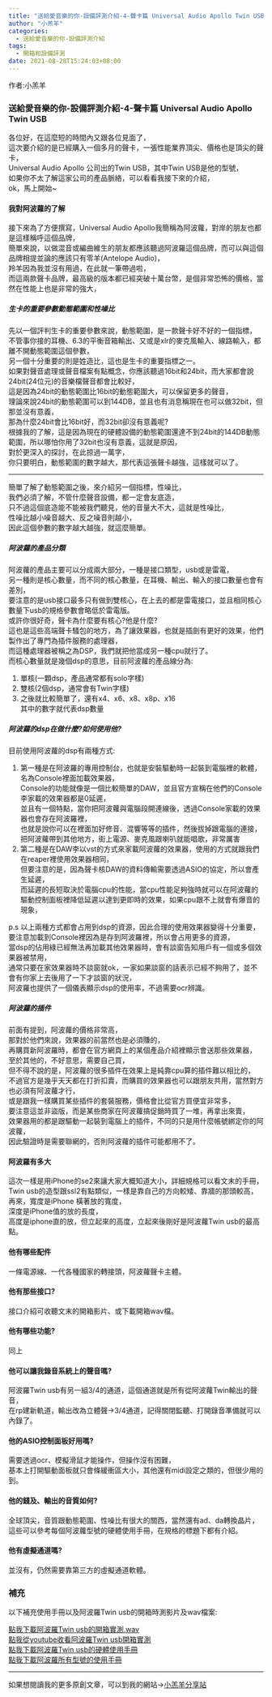 ```yaml
---  
title: "送給愛音樂的你-設備評測介紹-4-聲卡篇 Universal Audio Apollo Twin USB"  
author: "小羔羊"  
categories: 
  - 送給愛音樂的你-設備評測介紹
tags: 
  - 開箱和設備評測  
date: 2021-08-28T15:24:03+08:00  
---  
```

  
  作者:小羔羊  
  
### 送給愛音樂的你-設備評測介紹-4-聲卡篇 Universal Audio Apollo Twin USB  
  
各位好，在這麼短的時間內又跟各位見面了，  
這次要介紹的是已經購入一個多月的聲卡，一張性能業界頂尖、價格也是頂尖的聲卡，  
Universal Audio Apollo 公司出的Twin USB，其中Twin USB是他的型號，  
如果你不太了解這家公司的產品脈絡，可以看看我接下來的介紹，  
ok，馬上開始~  
  
#### 我對阿波蘿的了解  
  
接下來為了方便撰寫，Universal Audio Apollo我簡稱為阿波蘿，對岸的朋友也都是這樣稱呼這個品牌，  
簡單來說，以做混音或編曲維生的朋友都應該聽過阿波羅這個品牌，而可以與這個品牌相提並論的應該只有零羊(Antelope Audio)，  
羚羊因為我並沒有用過，在此就一筆帶過啦，  
而這兩款聲卡品牌，最高級的版本都已經突破十萬台幣，是個非常恐怖的價格，當然在性能上也是非常的強大，  
  
  
##### 生卡的重要參數動態範圍和性噪比  
  
先以一個評判生卡的重要參數來說，動態範圍，是一款聲卡好不好的一個指標，  
不管事你接的耳機、6.3的平衡音箱輸出、又或是xlr的麥克風輸入、線路輸入，都離不開動態範圍這個參數，  
另一個十分重要的則是姓造比，這也是生卡的重要指標之一。  
如果對聲音處理或聲音檔案有點概念，你應該聽過16bit和24bit，而大家都會說24bit(24位元)的音樂檔聲音都會比較好，  
這是因為24bit的動態範圍比16bit的動態範圍大，可以保留更多的聲音，  
理論來說24bit的動態範圍可以到144DB，並且也有消息稱現在也可以做32bit，但那並沒有意義，  
那為什麼24bit會比16bit好，而32bit卻沒有意義呢?  
根據我的了解，這是因為現在的硬體設備的動態範圍還達不到24bit的144DB動態範圍，所以哪怕你用了32bit也沒有意義，這就是原因，  
對於更深入的探討，在此掠過一萬字，  
你只要明白，動態範圍的數字越大，那代表這張聲卡越強，這樣就可以了。  
  
---  
  
簡單了解了動態範圍之後，來介紹另一個指標，性噪比，  
我們必須了解，不管什麼聲音設備，都一定會友底造，  
只不過這個底造能不能被我們聽見，他的音量大不大，這就是性噪比，  
性噪比越小噪音越大、反之噪音則越小，  
因此這個參數的數字越大越強，就這麼簡單。  
  
##### 阿波蘿的產品分類  
  
阿波蘿的產品主要可以分成兩大部分，一種是接口類型，usb或是雷電，  
另一種則是核心數量，而不同的核心數量，在耳機、輸出、輸入的接口數量也會有差別，  
要注意的是usb接口最多只有做到雙核心，在上去的都是雷電接口，並且相同核心數量下usb的規格參數會略低於雷電版。  
或許你很好奇，聲卡為什麼要有核心?他是什麼?  
這也是這些高端聲卡騷包的地方，為了讓效果器，也就是插劍有更好的效果，他們製作出了專門為插件服務的處理器，  
而這種處理器被稱之為DSP，我們就把他當成另一種cpu就行了。  
而核心數量就是幾個dsp的意思，目前阿波蘿的產品線分為:  
  
1. 單核(一顆dsp，產品通常都有solo字樣)  
1. 雙核(2個dsp，通常會有Twin字樣)  
1. 之後就比較簡單了，還有x4、x6、x8、x8p、x16  
其中的數字就代表dsp數量  
  
  
##### 阿波蘿的dsp在做什麼?如何使用他?  
  
目前使用阿波蘿的dsp有兩種方式:  
  
1. 第一種是在阿波羅的專用控制台，也就是安裝驅動時一起裝到電腦裡的軟體，名為Console裡面加載效果器，  
Console的功能就像是一個比較簡單的DAW，並且官方宣稱在他們的Console李家載的效果器都是0延遲，  
並且有一個特點，當你把阿波蘿與電腦段開連線後，透過Console家載的效果器也會存在阿波羅裡，  
也就是說你可以在裡面加好修音、混響等等的插件，然後拔掉跟電腦的連接，把阿波蘿帶到其他地方，街上電源、麥克風跟喇叭就能唱歌，非常厲害  
1. 第二種是在DAW李以vst的方式來家載阿波蘿的效果器，使用的方式就跟我們在reaper裡使用效果器相同，  
但要注意的是，因為聲卡核DAW的資料傳輸需要透過ASIO的協定，所以會產生延遲，  
而延遲的長短取決於電腦cpu的性能，當cpu性能足夠強時就可以在阿波蘿的驅動控制面板裡降低延遲以達到更即時的效果，如果cpu跟不上就會有爆音的現象，  
  
p.s 以上兩種方式都會占用到dsp的資源，因此合理的使用效果器變得十分重要，  
要注意加載到Console裡因為是存到阿波羅裡，所以會占用更多的資源，  
當dsp的佔用綠已經無法再加載其他效果器時，會有談窗告知用戶有一個或多個效果器被禁用，  
通常只要在家效果器時不談窗就ok，一家如果談窗的話表示已經不夠用了，並不會有你家上去後用了一下才談窗的狀況，  
阿波羅也提供了一個儀表顯示dsp的使用率，不過需要ocr辨識。  
  
##### 阿波蘿的插件  
  
前面有提到，阿波蘿的價格非常高，  
那對於他們來說，效果器的前當然也是必須賺的，  
再購買新阿波羅時，都會在官方網頁上的某個產品介紹裡顯示會送那些效果器，  
至於其他的，不好意思，需要自己買，  
但不得不說的是，阿波蘿的很多插件在效果上是純靠cpu算的插件難以相比的，  
不過官方是幾乎天天都在打折扣賣，而購買的效果器也可以跟朋友共用，當然對方也必須有阿波蘿才行，  
或是跟我一樣購買某些插件的套裝服務，價格會比從官方買便宜非常多，  
要注意這並非盜版，而是某些商家在阿波蘿搞促銷時買了一堆，再拿出來賣，  
效果器用的都是跟驅動一起裝到電腦上的插件，不同的只是用什麼帳號綁定你的阿波蘿，  
因此驗證時是需要聯網的，否則阿波蘿的插件可能都用不了。  
  
#### 阿波羅有多大  
  
這次一樣是用iPhone的se2來讓大家大概知道大小，詳細規格可以看文末的手冊，  
Twin usb的造型跟ssl2有點類似，一樣是靠自己的方向較矮、靠牆的那頭較高，  
再來，寬度是iPhone 橫著放的寬度，  
深度是iPhone值的放的長度，  
高度是iphone直的放，但立起來的高度，立起來後剛好是阿波蘿Twin usb的最高點。  
  
#### 他有哪些配件  
  
一條電源線、一代各種國家的轉接頭，阿波蘿聲卡主體。  
  
#### 他有那些接口?  
  
接口介紹可收聽文末的開箱影片、或下載開箱wav檔。  

#### 他有哪些功能?  
  
同上  

#### 他可以讓我錄音系統上的聲音嗎?  
  
阿波羅Twin usb有另一組3/4的通道，這個通道就是所有從阿波蘿Twin輸出的聲音，  
在rp建新軌道，輸出改為立體聲→3/4通道，記得關閉監聽、打開錄音準備就可以內錄了。  

#### 他的ASIO控制面板好用嗎?  
  
需要透過ocr、模擬滑鼠才能操作，但操作沒有困難，  
基本上打開驅動面板就只會條緩衝區大小，其他還有midi設定之類的，但很少用的到。  

#### 他的錢及、輸出的音質如何?  
  
全球頂尖，音質跟動態範圍、性噪比有很大的關西，當然還有ad、da轉換晶片，這些可以參考每個阿波蘿型號的硬體使用手冊，在規格的標題下都有介紹。  

#### 他有虛擬通道嗎?  
  
並沒有，仍然需要靠第三方的虛擬通道軟體。  

### 補充  
  
以下補充使用手冊以及阿波羅Twin usb的開箱時測影片及wav檔案:  
  
[點我下載阿波羅Twin usb的開箱實測.wav](https://drive.google.com/open?id=1bBm9UAKwncxHNubycDb9ZJqqJGl7OaIu&authuser=c469591%40mail.batol.net&usp=drive_fs)  
[點我從youtube收看阿波羅Twin usb開箱實測](https://youtu.be/RAsBUdSsS68)  
[點我下載阿波羅Twin usb的硬體使用手冊](https://drive.google.com/open?id=1alAkHP56D87qpnnczu8jLHxp1aFoiKVK&authuser=c469591%40mail.batol.net&usp=drive_fs)  
[點我下載阿波羅所有型號的使用手冊](https://drive.google.com/open?id=1aWeki5NH2yXuRaAcX5qKvJgtjwOhZZZY&authuser=c469591%40mail.batol.net&usp=drive_fs)


---

如果想閱讀我的更多原創文章，可以到我的網站→[小羔羊分享站](https://lamb.tw/)